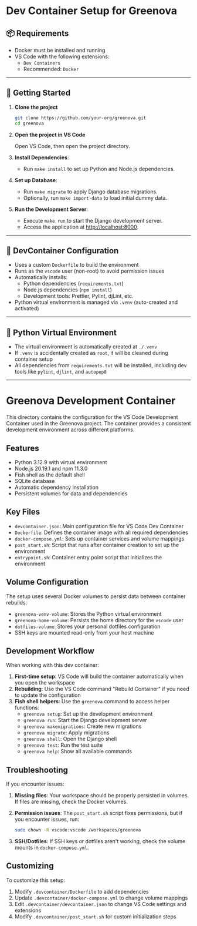 # Dev Container Setup for Greenova

## 📦 Requirements

- Docker must be installed and running
- VS Code with the following extensions:
  - `Dev Containers`
  - Recommended: `Docker`

---

## 🚀 Getting Started

1. **Clone the project**

   ```bash
   git clone https://github.com/your-org/greenova.git
   cd greenova
   ```

2. **Open the project in VS Code**

   Open VS Code, then open the project directory.

3. **Install Dependencies**:

   - Run `make install` to set up Python and Node.js dependencies.

4. **Set up Database**:

   - Run `make migrate` to apply Django database migrations.
   - Optionally, run `make import-data` to load initial dummy data.

5. **Run the Development Server**:
   - Execute `make run` to start the Django development server.
   - Access the application at [http://localhost:8000](http://localhost:8000).

---

## 🧰 DevContainer Configuration

- Uses a custom `Dockerfile` to build the environment
- Runs as the `vscode` user (non-root) to avoid permission issues
- Automatically installs:
  - Python dependencies (`requirements.txt`)
  - Node.js dependencies (`npm install`)
  - Development tools: Prettier, Pylint, djLint, etc.
- Python virtual environment is managed via `.venv` (auto-created and
  activated)

---

## 🐍 Python Virtual Environment

- The virtual environment is automatically created at `./.venv`
- If `.venv` is accidentally created as `root`, it will be cleaned during
  container setup
- All dependencies from `requirements.txt` will be installed, including dev
  tools like `pylint`, `djlint`, and `autopep8`

---

# Greenova Development Container

This directory contains the configuration for the VS Code Development Container
used in the Greenova project. The container provides a consistent development
environment across different platforms.

## Features

- Python 3.12.9 with virtual environment
- Node.js 20.19.1 and npm 11.3.0
- Fish shell as the default shell
- SQLite database
- Automatic dependency installation
- Persistent volumes for data and dependencies

## Key Files

- `devcontainer.json`: Main configuration file for VS Code Dev Container
- `Dockerfile`: Defines the container image with all required dependencies
- `docker-compose.yml`: Sets up container services and volume mappings
- `post_start.sh`: Script that runs after container creation to set up the
  environment
- `entrypoint.sh`: Container entry point script that initializes the
  environment

## Volume Configuration

The setup uses several Docker volumes to persist data between container
rebuilds:

- `greenova-venv-volume`: Stores the Python virtual environment
- `greenova-home-volume`: Persists the home directory for the `vscode` user
- `dotfiles-volume`: Stores your personal dotfiles configuration
- SSH keys are mounted read-only from your host machine

## Development Workflow

When working with this dev container:

1. **First-time setup**: VS Code will build the container automatically when
   you open the workspace
2. **Rebuilding**: Use the VS Code command "Rebuild Container" if you need to
   update the configuration
3. **Fish shell helpers**: Use the `greenova` command to access helper
   functions:
   - `greenova setup`: Set up the development environment
   - `greenova run`: Start the Django development server
   - `greenova makemigrations`: Create new migrations
   - `greenova migrate`: Apply migrations
   - `greenova shell`: Open the Django shell
   - `greenova test`: Run the test suite
   - `greenova help`: Show all available commands

## Troubleshooting

If you encounter issues:

1. **Missing files**: Your workspace should be properly persisted in volumes.
   If files are missing, check the Docker volumes.
2. **Permission issues**: The `post_start.sh` script fixes permissions, but if
   you encounter issues, run:

   ```bash
   sudo chown -R vscode:vscode /workspaces/greenova
   ```

3. **SSH/Dotfiles**: If SSH keys or dotfiles aren't working, check the volume
   mounts in `docker-compose.yml`.

## Customizing

To customize this setup:

1. Modify `.devcontainer/Dockerfile` to add dependencies
2. Update `.devcontainer/docker-compose.yml` to change volume mappings
3. Edit `.devcontainer/devcontainer.json` to change VS Code settings and
   extensions
4. Modify `.devcontainer/post_start.sh` for custom initialization steps
